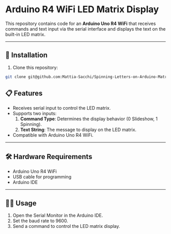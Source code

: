 # Arduino R4 WiFi LED Matrix Display

This repository contains code for an **Arduino Uno R4 WiFi** that receives commands and text input via the serial interface and displays the text on the built-in LED matrix. 

---

## 🚀 Installation

1. Clone this repository:

```bash
git clone git@github.com:Mattia-Sacchi/Spinning-Letters-on-Arduino-Matrix.git
```

## 📋 Features

- Receives serial input to control the LED matrix.
- Supports two inputs:
  1. **Command Type**: Determines the display behavior (0 Slideshow, 1 Spinning).
  2. **Text String**: The message to display on the LED matrix.
- Compatible with Arduino Uno R4 WiFi.

---

## 🛠️ Hardware Requirements

- Arduino Uno R4 WiFi
- USB cable for programming
- Arduino IDE

---

## 🧑‍💻 Usage
1. Open the Serial Monitor in the Arduino IDE.
2. Set the baud rate to 9600.
3. Send a command to control the LED matrix display.

